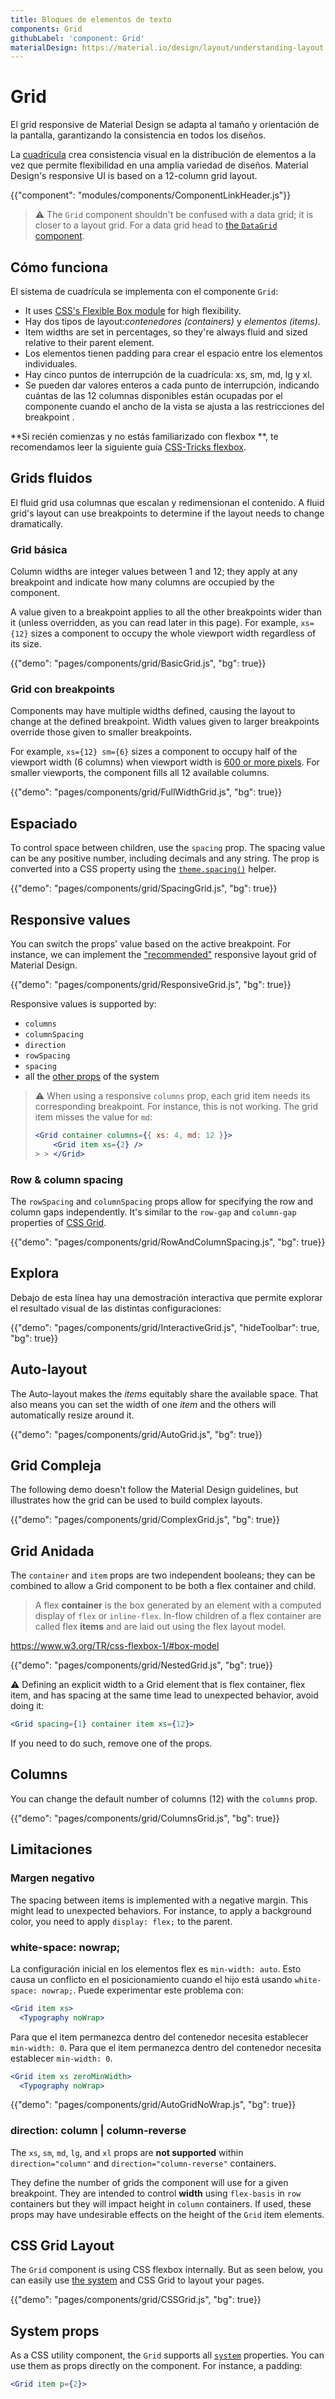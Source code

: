 ```yaml
---
title: Bloques de elementos de texto
components: Grid
githubLabel: 'component: Grid'
materialDesign: https://material.io/design/layout/understanding-layout.html
---
```


# Grid

<p class="description">El grid responsive de Material Design se adapta al tamaño y orientación de la pantalla, garantizando la consistencia en todos los diseños.</p>

La [cuadrícula](https://material.io/design/layout/responsive-layout-grid.html) crea consistencia visual en la distribución de elementos a la vez que permite flexibilidad en una amplia variedad de diseños. Material Design's responsive UI is based on a 12-column grid layout.

{{"component": "modules/components/ComponentLinkHeader.js"}}

> ⚠️ The `Grid` component shouldn't be confused with a data grid; it is closer to a layout grid. For a data grid head to [the `DataGrid` component](/components/data-grid/).

## Cómo funciona

El sistema de cuadrícula se implementa con el componente `Grid`:

- It uses [CSS's Flexible Box module](https://www.w3.org/TR/css-flexbox-1/) for high flexibility.
- Hay dos tipos de layout:*contenedores (containers)* y *elementos (items)*.
- Item widths are set in percentages, so they're always fluid and sized relative to their parent element.
- Los elementos tienen padding para crear el espacio entre los elementos individuales.
- Hay cinco puntos de interrupción de la cuadrícula: xs, sm, md, lg y xl.
- Se pueden dar valores enteros a cada punto de interrupción, indicando cuántas de las 12 columnas disponibles están ocupadas por el componente cuando el ancho de la vista se ajusta a las restricciones del breakpoint [](/customization/breakpoints/#default-breakpoints).

**Si recién comienzas y no estás familiarizado con flexbox **, te recomendamos leer la siguiente guía [CSS-Tricks flexbox](https://css-tricks.com/snippets/css/a-guide-to-flexbox/).

## Grids fluidos

El fluid grid usa columnas que escalan y redimensionan el contenido. A fluid grid's layout can use breakpoints to determine if the layout needs to change dramatically.

### Grid básica

Column widths are integer values between 1 and 12; they apply at any breakpoint and indicate how many columns are occupied by the component.

A value given to a breakpoint applies to all the other breakpoints wider than it (unless overridden, as you can read later in this page). For example, `xs={12}` sizes a component to occupy the whole viewport width regardless of its size.

{{"demo": "pages/components/grid/BasicGrid.js", "bg": true}}

### Grid con breakpoints

Components may have multiple widths defined, causing the layout to change at the defined breakpoint. Width values given to larger breakpoints override those given to smaller breakpoints.

For example, `xs={12} sm={6}` sizes a component to occupy half of the viewport width (6 columns) when viewport width is [600 or more pixels](/customization/breakpoints/#default-breakpoints). For smaller viewports, the component fills all 12 available columns.

{{"demo": "pages/components/grid/FullWidthGrid.js", "bg": true}}

## Espaciado

To control space between children, use the `spacing` prop. The spacing value can be any positive number, including decimals and any string. The prop is converted into a CSS property using the [`theme.spacing()`](/customization/spacing/) helper.

{{"demo": "pages/components/grid/SpacingGrid.js", "bg": true}}

## Responsive values

You can switch the props' value based on the active breakpoint. For instance, we can implement the ["recommended"](https://material.io/design/layout/responsive-layout-grid.html) responsive layout grid of Material Design.

{{"demo": "pages/components/grid/ResponsiveGrid.js", "bg": true}}

Responsive values is supported by:

- `columns`
- `columnSpacing`
- `direction`
- `rowSpacing`
- `spacing`
- all the [other props](#system-props) of the system

> ⚠️ When using a responsive `columns` prop, each grid item needs its corresponding breakpoint. For instance, this is not working. The grid item misses the value for `md`:
> 
> ```jsx
> <Grid container columns={{ xs: 4, md: 12 }}>
>     <Grid item xs={2} />
> > > </Grid>
> ```

### Row & column spacing

The `rowSpacing` and `columnSpacing` props allow for specifying the row and column gaps independently. It's similar to the `row-gap` and `column-gap` properties of [CSS Grid](/system/grid/#row-gap-amp-column-gap).

{{"demo": "pages/components/grid/RowAndColumnSpacing.js", "bg": true}}

## Explora

Debajo de esta línea hay una demostración interactiva que permite explorar el resultado visual de las distintas configuraciones:

{{"demo": "pages/components/grid/InteractiveGrid.js", "hideToolbar": true, "bg": true}}

## Auto-layout

The Auto-layout makes the _items_ equitably share the available space. That also means you can set the width of one _item_ and the others will automatically resize around it.

{{"demo": "pages/components/grid/AutoGrid.js", "bg": true}}

## Grid Compleja

The following demo doesn't follow the Material Design guidelines, but illustrates how the grid can be used to build complex layouts.

{{"demo": "pages/components/grid/ComplexGrid.js", "bg": true}}

## Grid Anidada

The `container` and `item` props are two independent booleans; they can be combined to allow a Grid component to be both a flex container and child.

> A flex **container** is the box generated by an element with a computed display of `flex` or `inline-flex`. In-flow children of a flex container are called flex **items** and are laid out using the flex layout model.

https://www.w3.org/TR/css-flexbox-1/#box-model

{{"demo": "pages/components/grid/NestedGrid.js", "bg": true}}

⚠️ Defining an explicit width to a Grid element that is flex container, flex item, and has spacing at the same time lead to unexpected behavior, avoid doing it:

```jsx
<Grid spacing={1} container item xs={12}>
```

If you need to do such, remove one of the props.

## Columns

You can change the default number of columns (12) with the `columns` prop.

{{"demo": "pages/components/grid/ColumnsGrid.js", "bg": true}}

## Limitaciones

### Margen negativo

The spacing between items is implemented with a negative margin. This might lead to unexpected behaviors. For instance, to apply a background color, you need to apply `display: flex;` to the parent.

### white-space: nowrap;

La configuración inicial en los elementos flex es `min-width: auto`. Esto causa un conflicto en el posicionamiento cuando el hijo está usando `white-space: nowrap;`. Puede experimentar este problema con:

```jsx
<Grid item xs>
  <Typography noWrap>
```

Para que el item permanezca dentro del contenedor necesita establecer `min-width: 0`. Para que el item permanezca dentro del contenedor necesita establecer `min-width: 0`.

```jsx
<Grid item xs zeroMinWidth>
  <Typography noWrap>
```

{{"demo": "pages/components/grid/AutoGridNoWrap.js", "bg": true}}

### direction: column | column-reverse

The `xs`, `sm`, `md`, `lg`, and `xl` props are **not supported** within `direction="column"` and `direction="column-reverse"` containers.

They define the number of grids the component will use for a given breakpoint. They are intended to control **width** using `flex-basis` in `row` containers but they will impact height in `column` containers. If used, these props may have undesirable effects on the height of the `Grid` item elements.

## CSS Grid Layout

The `Grid` component is using CSS flexbox internally. But as seen below, you can easily use [the system](/system/grid/) and CSS Grid to layout your pages.

{{"demo": "pages/components/grid/CSSGrid.js", "bg": true}}

## System props

As a CSS utility component, the `Grid` supports all [`system`](/system/properties/) properties. You can use them as props directly on the component. For instance, a padding:

```jsx
<Grid item p={2}>
```

